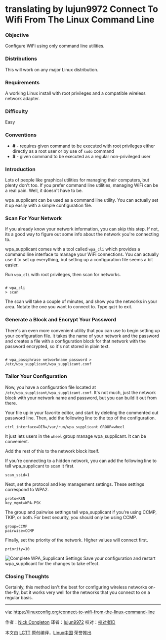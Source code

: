 translating by lujun9972
Connect To Wifi From The Linux Command Line
======

### Objective

Configure WiFi using only command line utilities.

### Distributions

This will work on any major Linux distribution.

### Requirements

A working Linux install with root privileges and a compatible wireless network adapter.

### Difficulty

Easy

### Conventions

  * **#** \- requires given command to be executed with root privileges either directly as a root user or by use of `sudo` command
  * **$** \- given command to be executed as a regular non-privileged user



### Introduction

Lots of people like graphical utilities for managing their computers, but plenty don't too. If you prefer command line utilities, managing WiFi can be a real pain. Well, it doesn't have to be.

wpa_supplicant can be used as a command line utility. You can actually set it up easily with a simple configuration file.

### Scan For Your Network

If you already know your network information, you can skip this step. If not, its a good way to figure out some info about the network you're connecting to.

wpa_supplicant comes with a tool called `wpa_cli` which provides a command line interface to manage your WiFi connections. You can actually use it to set up everything, but setting up a configuration file seems a bit easier.

Run `wpa_cli` with root privileges, then scan for networks.
```

# wpa_cli
> scan

```

The scan will take a couple of minutes, and show you the networks in your area. Notate the one you want to connect to. Type `quit` to exit.

### Generate a Block and Encrypt Your Password

There's an even more convenient utility that you can use to begin setting up your configuration file. It takes the name of your network and the password and creates a file with a configuration block for that network with the password encrypted, so it's not stored in plain text.
```

# wpa_passphrase networkname password > /etc/wpa_supplicant/wpa_supplicant.conf

```

### Tailor Your Configuration

Now, you have a configuration file located at `/etc/wpa_supplicant/wpa_supplicant.conf`. It's not much, just the network block with your network name and password, but you can build it out from there.

Your file up in your favorite editor, and start by deleting the commented out password line. Then, add the following line to the top of the configuration.
```
ctrl_interface=DIR=/var/run/wpa_supplicant GROUP=wheel

```

It just lets users in the `wheel` group manage wpa_supplicant. It can be convenient.

Add the rest of this to the network block itself.

If you're connecting to a hidden network, you can add the following line to tell wpa_supplicant to scan it first.
```
scan_ssid=1

```

Next, set the protocol and key management settings. These settings correspond to WPA2.
```
proto=RSN
key_mgmt=WPA-PSK

```

The group and pairwise settings tell wpa_supplicant if you're using CCMP, TKIP, or both. For best security, you should only be using CCMP.
```
group=CCMP
pairwise=CCMP

```

Finally, set the priority of the network. Higher values will connect first.
```
priority=10

```


![Complete WPA_Supplicant Settings][1]
Save your configuration and restart wpa_supplicant for the changes to take effect.

### Closing Thoughts

Certainly, this method isn't the best for configuring wireless networks on-the-fly, but it works very well for the networks that you connect to on a regular basis.


--------------------------------------------------------------------------------

via: https://linuxconfig.org/connect-to-wifi-from-the-linux-command-line

作者：[Nick Congleton][a]
译者：[lujun9972](https://github.com/lujun9972)
校对：[校对者ID](https://github.com/校对者ID)

本文由 [LCTT](https://github.com/LCTT/TranslateProject) 原创编译，[Linux中国](https://linux.cn/) 荣誉推出

[a]:https://linuxconfig.org
[1]:https://linuxconfig.org/images/wpa-cli-config.jpg
